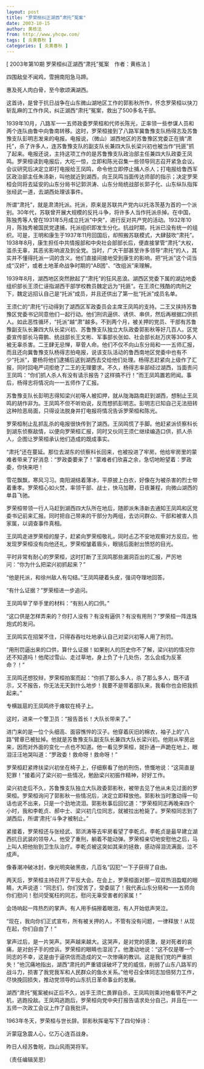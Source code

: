 ```yaml
---
layout: post
title: "罗荣桓纠正湖西“肃托”冤案"
date: 2003-10-15
author: 黄栋法
from: http://www.yhcqw.com/
tags: [ 炎黄春秋 ]
categories: [ 炎黄春秋 ]
---
```



[ 2003年第10期 罗荣桓纠正湖西“肃托”冤案　作者：黄栋法 ]

四围敌垒不闻鸡，雪拥南阳急马蹄。

惠及死人肉白骨，至今歌颂满湖西。

这首诗，是曾于抗日战争在山东微山湖地区工作的郭影秋所作，怀念罗荣桓以快刀斩乱麻的工作作风，纠正湖西“肃托”冤案，救出了500多名干部。


1939年10月，八路军一一五师政委罗荣桓和代师长陈光，正率领一些参谋人员和两个连队由鲁中向鲁南转移。这时，罗荣桓接到了八路军冀鲁豫支队杨得志及苏鲁豫支队彭明志发来的电报。电报说，（微山）湖西地区的苏鲁豫区党委正在搞“肃托”，杀了许多人，连苏鲁豫支队的副支队长兼四大队长梁兴初也被当作“托匪”抓了起来。电报还说，主持这项工作的是苏鲁豫支队政治部主任兼四大队政委王凤鸣。罗荣桓读到电报后，大吃一惊，立即和陈光召集一些领导同志召开紧急会议。会议研究后决定立即打电报给王凤鸣，命令他立即停止捕人杀人；打电报给鲁西军区政治部主任朱涤新，叫他就近到湖西，向王凤鸣当面传达师部的指示；决定罗荣桓会同将去延安的山东分局书记郭洪涛、山东分局统战部长郭子化、山东纵队指挥张经武一道，去湖西处理该事件。


所谓“肃托”，就是肃清托派。托派，原来是苏联共产党内以托洛茨基为首的一个派别。30年代，苏联曾开展大规模的反托斗争，将许多人当作托派杀掉。在中国，陈独秀等人曾在1931年5月成立托派“中央”，进行反对共产党的活动。1932年10月，陈独秀被国民党逮捕，托派组织即发生分化。抗战时期，托派已没有统一的组织。可是，王明和康生于1937年11月回国后，却照搬苏联模式，大肆鼓吹“肃托”。1938年8月，康生担任中共情报部和中央社会部部长后，便直接掌管“肃托”大权，滥杀无辜，其恶劣影响波及到全党。当时，广大干部甚至许多领导“肃托”的人，其实并不懂得托派一词的含义。他们直接间接地受到康生的影响，把“托派”这个词当成“汉奸”，或者土地革命战争时期的“AB团”、“改组派”来理解。


1939年8月，湖西地区突然掀起了“肃托”的狂风恶浪。湖西区党委下属的湖边地委组织部长王须仁诬指湖西干部学校教员魏定远为“托匪”。在王须仁残酷的肉刑之下，魏定远招认自己是“托派”成员，并且还供出了第一批“托派”成员名单。


王须仁的“肃托”行动得到了湖西区军政委员会主席王凤鸣的支持。二王又挟持苏鲁豫区党委书记同意他们一起行动。他们刑讯逼供、诱供、串供，然后再根据口供抓人。如此恶性循环，“托派”越“肃”越多。不到两个月，被关押的党员、干部有苏鲁豫副支队长兼四大队长梁兴初、苏鲁豫支队独立大队政委郭影秋等好几百人。区党委宣传部长马霄鹏、统战部长王文彬、军事部长张如、社会部长赵万庆等300多人被无辜杀害。二王肆无忌惮，草菅人命。他们不仅不向山东分局和一一五师汇报，而且还向冀鲁豫支队杨得志拍电报，说该支队活动的鲁西南地区党委中也有不少“托派”，要杨将他们逮捕后送到湖西去交给他们处理。杨得志赶紧向上级作了汇报，同时回电严词拒绝了二王的无理要求。不久，杨得志率部经过湖西，当面责问王凤鸣：“你们抓人杀人有没有请示报告？这样搞不行！”而王凤鸣置若罔闻。事后，杨得志将情况向一一五师作了汇报。


苏鲁豫支队长彭明志得知梁兴初等人被扣押，就从陇海路南赶到湖西，想制止王凤鸣的胡作非为。王凤鸣不但不听劝说，反而想抓彭明志。彭明志已知自己无法扭转这种险恶局面，只得设法脱身并打电报将情况告诉罗荣桓和陈光。


罗荣桓制止乱抓乱杀的电报很快传到了湖西。王凤鸣慌了手脚。他赶紧派侦察科长到湖东侦察敌情，以便向罗荣桓汇报，同时又伙同王须仁继续编造口供，抓人杀人，企图让罗荣桓承认他们造成的既成事实。


“肃托”还在蔓延。那位去湖东的侦察科长回来，也被投进了牢房。他给牢房里的蒙难者带来了好消息：“罗政委要来了！”蒙难者们欣喜之余，急切地盼望着：罗政委，你快来吧！

雪花飘飘，寒风习习。南阳湖结着薄冰，平原披上白衣，好像在为被杀害的烈士带着重孝。罗荣桓心如火焚，率领干部、战士，快马加鞭，日夜兼程，向微山湖西的单县飞驰。


罗荣桓带领一行人马赶到湖西四大队所在地后，随即派朱涤新去通知王凤鸣和区党委书记前来汇报。同时把自己带来的干部分为两组，去访问群众、干部和被害人员家属，以调查事件真相。

王凤鸣走进罗荣桓的屋子，赶紧向罗荣桓敬礼，同时忐忑不安地观察对方反应。他发现罗荣桓没有向他还礼，罗荣桓皱着眉头，眼镜后面射出愤怒的目光。

平时非常有耐心的罗荣桓，这时打断了王凤鸣那些漏洞百出的汇报，严厉地问：“你为什么把梁兴初抓起来？”

“他是托派，和徐州敌人有勾结。”王凤鸣硬着头皮，强词夺理地回答。

“有什么证据？”罗荣桓进一步追问。

王凤鸣举了举手里的材料：“有别人的口供。”

“这口供是怎样弄来的？你打人没有？有没有逼供？有没有用刑？”罗荣桓一阵连珠炮式的发问。

王凤鸣实在招架不住，只得吞吞吐吐地承认自己对梁兴初等人用了刑罚。

“用刑罚逼出来的口供，算什么证据！如果别人的历史你不了解，梁兴初的情况你还不知道吗！他爬过雪山、走过草地，身上负了十几处伤，怎么会成为反革命？！”

王凤鸣还想狡辩，罗荣桓拍案而起：“你抓了那么多人，杀了那么多人，既不请示，又不报告，你无法无天到什么地步！我要不是带着部队来，我看你也会把我抓起来。”

专横跋扈的王凤鸣终于瘫软在椅子上。

这时，进来一个警卫员：“报告首长！大队长带来了。”


进门来的是一位个头细高、面容憔悴的汉子。他穿着灰旧的棉衣，袖子上的“八路”臂章已被扯掉。他就是苏鲁豫支队副支队长兼四大队长梁兴初。他刚从牢房出来，因而对外面的变化一点也不知道。他一看见罗荣桓，就扑通一声跪在地上，眼泪汪汪地哭叫道：“罗政委！救命呀！救命呀！”

罗荣桓赶紧搀扶梁兴初坐在椅子上，仔细察看了他的刑伤，愤慨地说：“这简直是犯罪！”接着问了梁兴初一些情况，勉励梁兴初振作精神，好好工作。


梁兴初走后不久，苏鲁豫支队独立大队政委郭影秋，被带去见了他从未见过面的罗荣桓。罗荣桓询问了郭影秋一些情况后，决定立即释放他。郭影秋当时激动得一句话也说不出来，只是一个劲地流泪。郭影秋事后回忆道：“罗荣桓同志再晚来四个小时，我和李乾贞、郝中士、梁兴初几位同志，就被拉出枪毙了。罗荣桓同志到了湖西后，所谓‘肃托’斗争才被制止。”


紧接着，罗荣桓还与张经武、郭洪涛等去牢房看望了李乾贞。李乾贞是最早建立湖西抗日武装的领导人。他受了重刑，躺着不能动弹。罗荣桓亲切地安慰他之后，马上叫人把他抬到卫生队治疗。李乾贞被这突如其来的拯救，感动得泪流满面，泣不成声。

像春潮冲破冰封，像光明突破黑夜，几百名“囚犯”一下子获得了自由。


两天后，罗荣桓主持召开了平反大会。在会上，罗荣桓面对那一双双热泪盈眶的眼睛，大声说道：“同志们，你们受苦了，受委屈了！我代表山东分局和一一五师向你们慰问！慰问受冤枉的同志，慰问无辜受害者的家属！”

会场响起一阵热烈的掌声。有人用手绢擦着眼泪，有人开始低声哭泣。

“现在，我向你们正式宣布，所有被关押的人，不管有没有问题，一律释放！从现在起，你们自由了！”


掌声过后，是一片哭声。哭声越来越大。这哭声，是对党的感激，是对死者的哀痛，是对刽子手的控诉。罗荣桓的眼睛也湿润了。他激动地说：“这不仅是哪一个同志的不幸，这是由于逼供信而造成的又一次惨痛的教训。这是我们党的严重损失！”他沉痛地指出，湖西“肃托的严重错误破坏了党的威信，削弱了山东八路军的战斗力，损害了我党我军和人民群众的鱼水关系。”他号召全体同志加倍努力工作，尽快挽回损失，推动党领导的山东抗日革命事业的发展。


湖西“肃托”冤案被纠正后不久，凶手王须仁畏罪自杀，王凤鸣则乘对他看管不严之机，逃跑投敌。王凤鸣逃跑后，罗荣桓向党中央打报告请求处分自己，并且在一一五师一次政工会议上作了自我批评。

1963年冬天，罗荣桓与世长辞。郭影秋挥毫写下了四句悼诗：

沂蒙寇急震人心，亿万心连百战身。

昨日人经苏鲁皖，四山风雨哭将军。

（责任编辑吴思）


